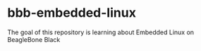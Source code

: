 # bbb-embedded-linux
The goal of this repository is learning about Embedded Linux on BeagleBone Black
